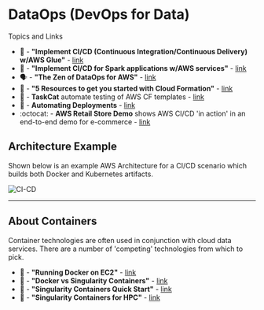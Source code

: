 # DataOps (DevOps for Data)

Topics and Links
- 📖 - **"Implement CI/CD (Continuous Integration/Continuous Delivery) w/AWS Glue"** - [link](https://aws.amazon.com/blogs/big-data/implement-continuous-integration-and-delivery-of-serverless-aws-glue-etl-applications-using-aws-developer-tools/)
- 📖 -  **"Implement CI/CD for Spark applications w/AWS services"** - [link](https://aws.amazon.com/blogs/big-data/implement-continuous-integration-and-delivery-of-apache-spark-applications-using-aws/)
- 🗣️ - **"The Zen of DataOps for AWS"** - [link](https://www.youtube.com/watch?v=KvGsyKtNEAk)
- 📖 - **"5 Resources to get you started with Cloud Formation"** - [link](https://dev.to/aws/five-resources-to-get-started-with-aws-cloudformation-1f3p)
- 🔨 - **TaskCat** automate testing of AWS CF templates - [link](https://aws.amazon.com/blogs/infrastructure-and-automation/up-your-aws-cloudformation-testing-game-using-taskcat/)
- 📖 - **Automating Deployments** - [link](https://aws.amazon.com/builders-library/automating-safe-hands-off-deployments/)
- :octocat: - **AWS Retail Store Demo** shows AWS CI/CD 'in action' in an end-to-end demo for e-commerce - [link](https://github.com/aws-samples/retail-demo-store)

## Architecture Example

Shown below is an example AWS Architecture for a CI/CD scenario which builds both Docker and Kubernetes artifacts.  

![CI-CD](https://github.com/lynnlangit/Hello-AWS-Data-Services/blob/master/images/ci-cd.png)

--- 

## About Containers

Container technologies are often used in conjunction with cloud data services.  There are a number of 'competing' technologies from which to pick.

- 📖 - **"Running Docker on EC2"** - [link](https://medium.com/appgambit/part-1-running-docker-on-aws-ec2-cbcf0ec7c3f8)
- 📖 - **"Docker vs Singularity Containers"** - [link](https://pythonspeed.com/articles/containers-filesystem-data-processing/)
- 📖 - **"Singularity Containers Quick Start"** - [link](https://sylabs.io/guides/3.0/user-guide/quick_start.html)
- 📖 - **"Singularity Containers for HPC"** - [link](https://cloud4scieng.org/singularity-a-container-system-for-hpc-applications/)

